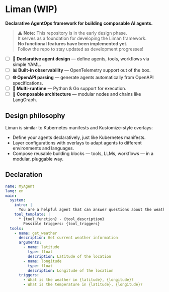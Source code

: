 # Liman (WIP)

**Declarative AgentOps framework for building composable AI agents.**

> ⚠️ **Note:** This repository is in the early design phase.  
> It serves as a foundation for developing the Liman framework.  
> **No functional features have been implemented yet.**  
> Follow the repo to stay updated as development progresses!

- [ ] **🧠 Declarative agent design** — define agents, tools, workflows via simple YAML.
- [ ] **📊 Built-in observability** — OpenTelemetry support out of the box.
- [ ] **🌐 OpenAPI parsing** — generate agents automatically from OpenAPI specifications.
- [ ] **🔁 Multi-runtime** — Python & Go support for execution.
- [ ] **🧱 Composable architecture** — modular nodes and chains like LangGraph.

## Design philosophy

Liman is similar to Kubernetes manifests and Kustomize-style overlays:

- Define your agents declaratively, just like Kubernetes manifests.
- Layer configurations with overlays to adapt agents to different environments and languages.
- Compose reusable building blocks — tools, LLMs, workflows — in a modular, pluggable way.

## Declaration

```yaml
name: MyAgent
lang: en
main:
  system:
    intro: |
      You are a helpful agent that can answer questions about the weather.
    tool_template: |
      * {tool_function} - {tool_description}
        Possible triggers: {tool_triggers}
  tools:
    - name: get_weather
      description: Get current weather information
      arguments:
        - name: latitude
          type: float
          description: Latitude of the location
        - name: longitude
          type: float
          description: Longitude of the location
      triggers:
        - What is the weather in {latitude}, {longitude}?
        - What is the temperature in {latitude}, {longitude}?
```
